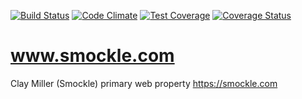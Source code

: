 [![Build Status](https://travis-ci.org/smockle/www.smockle.com.svg?branch=master)](https://travis-ci.org/smockle/www.smockle.com)
[![Code Climate](https://codeclimate.com/github/smockle/www.smockle.com/badges/gpa.svg)](https://codeclimate.com/github/smockle/www.smockle.com)
[![Test Coverage](https://codeclimate.com/github/smockle/www.smockle.com/badges/coverage.svg)](https://codeclimate.com/github/smockle/www.smockle.com/coverage)
[![Coverage Status](https://coveralls.io/repos/smockle/www.smockle.com/badge.svg?branch=master&service=github)](https://coveralls.io/github/smockle/www.smockle.com?branch=master)
# www.smockle.com

Clay Miller (Smockle) primary web property https://smockle.com
